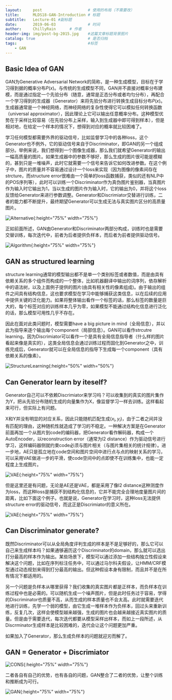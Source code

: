 ```yaml
---
layout:     post                    # 使用的布局（不需要改）
title:      MLDS18-GAN-Introduction # 标题 
subtitle:   Lecture-01 #副标题
date:       2019-06-03              # 时间
author:     ChillyRain      # 作者
header-img: img/post-bg-2015.jpg    #这篇文章标题背景图片
catalog: true                       # 是否归档
tags:                               #标签
    - GAN
---
```


## Basic Idea of GAN

GAN为Generative Adversarial Network的简称，是一种生成模型，目标在于学习得到据的概率分布$P(x)$。与传统的生成模型不同，GAN并不直接对概率分布建模，而是通过指定一个先验分布（随意，通常是正态分布或者均匀分布），再配合一个学习得到的生成器（Generator）来将先验分布进行转换生成目标分布$P(x)$。生成器通常是一个神经网络，而神经网络的复杂性使得它可以模拟任何转换函数（universal
approximator），因此理论上它可以输出任意概率分布。这种模型优势在于采样比较容易（在先验分布上采样，输入到生成器中即可得到样本），但是相对地，在给定一个样本的情况下，想得到对应的概率就比较困难了。

学习任何模型都需要外界的驱动信号，比如监督学习中的各种loss，这个Generator也不例外，它的驱动信号来自于Discriminator，即GAN的另一个组成部分。举例来说，我们想得到一个图像生成器，那么我们就希望Generator的输出一幅高质量的图片。如果生成器中的参数不够好，那么生成的图片很可能是模糊的，甚到只是一堆噪声，此时它就需要一个信号来告诉它如何改进参数。在这个例子中，图片的质量并不容易通过设计一个loss来实现（因为图像的像素间存在strcture，而structure error很难由一个简单的loss函数捕获，类似的还有NLP中的POS序列等），此时可以训练一个Discriminator作为真伪图片鉴别器，当真图片作为输入时它输出为1，当以生成的图片作为输入时，它的输出为0，并将这个loss反馈给Generator来进行参数调整。Generator和Discrimiator交替进行训练，二者的能力都不断提升，最终期望Generator可以生成无法与真实图片区分的高质量图片。

![Alternative](/img/post-GAN-evolve.png){:height="75%" width="75%"}

正如前面所述，GAN由Generator和Discriminator两部分构成，训练时也是需要交替训练，每次迭代中，前者为后者提供负样本，而后者为前者提供驱动信号。

![Algorithm](/img/post-GAN-basic-algo.png){:height="75%" width="75%"}


## GAN as structured learning

structure
learning通常的模型输出都不是单一个类别标签或者数值，而是由具有依赖关系的多个组件而构成的一个整体，比如机器翻译中输出的词序列，依存解析中的语法树，以及上面例子提供的图片(由具有相关性的像素组成)。由于输出的组件之间具有结构信息，这也要求模型在学习中能够捕获这类信息，以在后续的应用中提供关键的泛化能力。如果将整体输出看作一个标签的话，那么标签的数量是巨大的，每个标签对应的训练样本几乎为零，如果模型不能通过结构化信息进行泛化的话，那么模型可用性几乎不存在。

因此在面对此类问题时，模型需要have a big picture in mind（全局信息），并以此为指导来逐个输出每个component（局部信息）。GAN可以看作strcutre learning，因为Discrimiator可以看作一个是具有全局信息指导者（什么样的图片看起来像是真实的），这类全局信息会通过训练过程而固化到Generator之中，训练完成后，Generator就可以在全局信息的指导下生成每一个component（具有依赖关系的像素）。

![StructureLearning](/img/post-GAN-sl.png){:height="50%" width="50%"}


## Can Generator learn by iteself?

Generator自己可以不依赖Discrimiator来学习吗？可以收集到的真实的图片集作为Y，把从先验分布随机生成的向量集作为X，像监督学习一样去训练。这样看起来可行，但实际上有问题。

X和Y并没有明显的对应关系，因此只能随机匹配生成$(x_i, y_i)$，由于二者之间并没有匹配的理由，这种随机性就造成了学习的不稳定。一种解决方案是在Generator前面再加一个从图片到code的编码器，把Generator看作解码器，构成一个AutoEncoder，以reconstruction error（通常为l2
distance）作为驱动信号进行学习，这样编码器侧就约束code必须与图片相关（与图片集相关的统计规律）。进一步地，AE只是孤立地在code空间和图片空间中进行点与点的映射关系的学习，可以采用VAE做进一步的平滑，使code空间中的点即使不在训练集中，也能一定程度上生成图片。

![VAE](/img/post-GAN-VAE.png){:height="75%" width="75%"}

但是这里还是有问题，无论是AE还是VAE，都是采用了像l2 distance这种测度作为loss，而这种loss是捕获不到结构化信息的，它并不能完全合理地度量图片间的距离，比如下面这个例子。也就是说，Generator在学习时，这种loss无法提供structure error的驱动信号，而这正是Discrimiator的意义所在。

![VAE](/img/post-GAN-structure-err.png){:height="75%" width="75%"}


## Can Discriminator generate?

既然Discriminator可以从全局角度评判生成的样本是不是足够好的，那么它可以自己来生成样本吗？如果通够遍历这个Discriminator的domain，那么就可以选出打分最高的样本作为输出。某些场景下，模型可以通过添加一些结构独立性假设来解决这个问题，比如在序列标注任务中，可以通过马尔科夫假设，让HMM/CRF模型通过动态规划来得到打分最高的输出。但这种假设本身有限制，而且并不是在所有情况下都适用的。

另一个问题是负样本从哪里获得？我们收集的真实图片都是正样本，而负样本在训练过程中也是必需的。可以随机生成一个噪声图片，但是此时任务过于容易，学得的Discriminator也质量不高，从而生成的样本质量也不会太高。此时就需要迭代地进行训练，先学一个弱的模型，由它生成一堆样本作为负样本，回过头来重新训练，反复几次，这样会使模型越来越强，生成的图片也会越来越接近真实图片的质量。但是由于需要迭代，每次迭代都要从模型采样出样本，而如上一段所述，从Discrminator生成样本是比较困难的，迭代会让这个问题更加严重。

如果加入了Generator，那么生成负样本的问题就迎刃而解了。


## GAN = Generator + Discrimiator

![CONS](/img/post-GAN-cons.png){:height="75%" width="75%"}

二者各自有自己的优势，也有各自的问题，GAN整合了二者的优势，让整个训练和推断成为可行。

![GAN](/img/post-GAN-complement.png){:height="75%" width="75%"}





